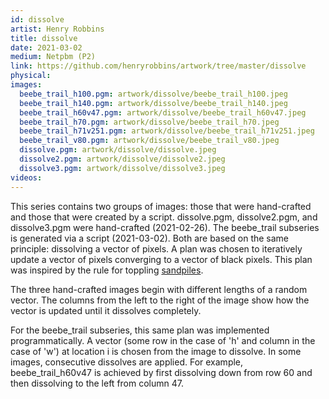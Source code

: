 ```yaml
---
id: dissolve
artist: Henry Robbins
title: dissolve
date: 2021-03-02
medium: Netpbm (P2)
link: https://github.com/henryrobbins/artwork/tree/master/dissolve
physical:
images:
  beebe_trail_h100.pgm: artwork/dissolve/beebe_trail_h100.jpeg
  beebe_trail_h140.pgm: artwork/dissolve/beebe_trail_h140.jpeg
  beebe_trail_h60v47.pgm: artwork/dissolve/beebe_trail_h60v47.jpeg
  beebe_trail_h70.pgm: artwork/dissolve/beebe_trail_h70.jpeg
  beebe_trail_h71v251.pgm: artwork/dissolve/beebe_trail_h71v251.jpeg
  beebe_trail_v80.pgm: artwork/dissolve/beebe_trail_v80.jpeg
  dissolve.pgm: artwork/dissolve/dissolve.jpeg
  dissolve2.pgm: artwork/dissolve/dissolve2.jpeg
  dissolve3.pgm: artwork/dissolve/dissolve3.jpeg
videos:
---
```

This series contains two groups of images: those that were hand-crafted and
those that were created by a script. dissolve.pgm, dissolve2.pgm, and
dissolve3.pgm were hand-crafted (2021-02-26). The beebe_trail subseries is
generated via a script (2021-03-02). Both are based on the same principle:
dissolving a vector of pixels. A plan was chosen to iteratively update a vector
of pixels converging to a vector of black pixels. This plan was inspired by the
rule for toppling [sandpiles](https://www.youtube.com/watch?v=1MtEUErz7Gg).

The three hand-crafted images begin with different lengths of a random vector.
The columns from the left to the right of the image show how the vector is
updated until it dissolves completely.

For the beebe_trail subseries, this same plan was implemented programmatically.
A vector (some row in the case of 'h' and column in the case of 'w') at
location i is chosen from the image to dissolve. In some images, consecutive
dissolves are applied. For example, beebe_trail_h60v47 is achieved by first
dissolving down from row 60 and then dissolving to the left from column 47.
